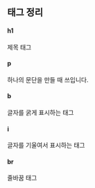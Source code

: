 <h2>태그 정리</h2>
<h4>h1</h4>
<p>제목 태그</p>
<h4>p</h4>
<p>하나의 문단을 만들 때 쓰입니다.</p>
<h4>b</h4>
<p>글자를 굵게 표시하는 태그</p>
<h4>i</h4>
  <p>글자를 기울여서 표시하는 태그</p>
<h4>br</h4>
<p>줄바꿈 태그</p>
